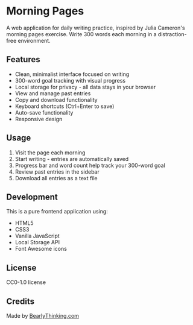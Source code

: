 # Morning Pages

A web application for daily writing practice, inspired by Julia Cameron's morning pages exercise. Write 300 words each morning in a distraction-free environment.

## Features

- Clean, minimalist interface focused on writing
- 300-word goal tracking with visual progress
- Local storage for privacy - all data stays in your browser
- View and manage past entries
- Copy and download functionality
- Keyboard shortcuts (Ctrl+Enter to save)
- Auto-save functionality
- Responsive design

## Usage

1. Visit the page each morning
2. Start writing - entries are automatically saved
3. Progress bar and word count help track your 300-word goal
4. Review past entries in the sidebar
5. Download all entries as a text file

## Development

This is a pure frontend application using:
- HTML5
- CSS3
- Vanilla JavaScript
- Local Storage API
- Font Awesome icons

## License

CC0-1.0 license 

## Credits

Made by [BearlyThinking.com](https://www.bearlythinking.com/) 